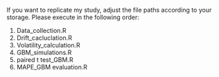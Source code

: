 If you want to replicate my study, adjust the file paths according to your storage.
Please execute in the following order:
1. Data_collection.R
2. Drift_cacluclation.R
3. Volatility_calculation.R
4. GBM_simulations.R
5. paired t test_GBM.R
6. MAPE_GBM evaluation.R
